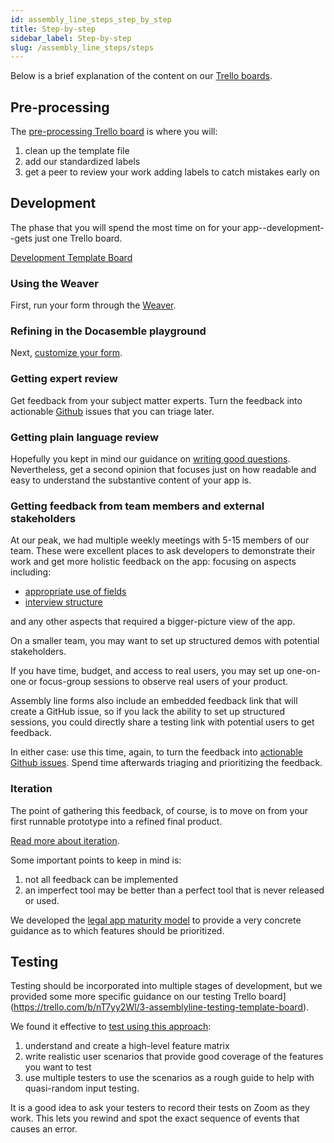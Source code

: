 ```yaml
---
id: assembly_line_steps_step_by_step
title: Step-by-step
sidebar_label: Step-by-step
slug: /assembly_line_steps/steps
---
```


Below is a brief explanation of the content on our [Trello boards](#trello).

## Pre-processing

The [pre-processing Trello board](https://trello.com/b/Z2Svx3oh/1-assemblyline-pre-processing-template-board#) is
where you will:

1. clean up the template file
1. add our standardized labels
1. get a peer to review your work adding labels to catch mistakes early on

## Development

The phase that you will spend the most time on for your app--development--gets
just one Trello board.

[Development Template Board](https://trello.com/b/ArfGFbz4/2-assemblyline-development-template-board)

### Using the Weaver

First, run your form through the [Weaver](weaver_overview.md).

### Refining in the Docasemble playground

Next, [customize your form](customizing_interview.md).

### Getting expert review

Get feedback from your subject matter experts. Turn the feedback into actionable
[Github](github.md) issues that you can triage later.

### Getting plain language review

Hopefully you kept in mind our guidance on [writing good
questions](question_style_overview.md). Nevertheless, get a second opinion that
focuses just on how readable and easy to understand the substantive content 
of your app is.

### Getting feedback from team members and external stakeholders

At our peak, we had multiple weekly meetings with 5-15 members of our team.
These were excellent places to ask developers to demonstrate their work and get more
holistic feedback on the app: focusing on aspects including:

* [appropriate use of fields](question_style_organize_fields.md)
* [interview structure](question_style_structure.md)

and any other aspects that required a bigger-picture view of the app.

On a smaller team, you may want to set up structured demos with potential 
stakeholders.

If you have time, budget, and access to real users, you may set up one-on-one
or focus-group sessions to observe real users of your product.

Assembly line forms also include an embedded feedback link that will create a GitHub
issue, so if you lack the ability to set up structured sessions, you could 
directly share a testing link with potential users to get feedback.

In either case: use this time, again, to turn the feedback into [actionable
Github issues](github.md). Spend time afterwards triaging and prioritizing the
feedback.

### Iteration

The point of gathering this feedback, of course, is to move on from your first
runnable prototype into a refined final product.

[Read more about iteration](https://suffolklitlab.org/legal-tech-class/docs/interview-structure/building-an-app-outline/#iteration-and-testing).

Some important points to keep in mind is:

1. not all feedback can be implemented
1. an imperfect tool may be better than a perfect tool that is never released or used.

We developed the [legal app maturity
model](https://suffolklitlab.org/legal-tech-class/docs/legal-tech-overview/maturity-model)
to provide a very concrete guidance as to which features should be prioritized.

## Testing

Testing should be incorporated into multiple stages of development, but we
provided some more specific guidance on our testing Trello
board](https://trello.com/b/nT7yy2Wl/3-assemblyline-testing-template-board).

We found it effective to [test using this approach](https://suffolklitlab.org/legal-tech-class/docs/testing/testing-scenarios):

1. understand and create a high-level feature matrix
1. write realistic user scenarios that provide good coverage of the features you
   want to test
1. use multiple testers to use the scenarios as a rough guide to help with
   quasi-random input testing.

It is a good idea to ask your testers to record their tests on Zoom as they
work. This lets you rewind and spot the exact sequence of events that causes an
error.
